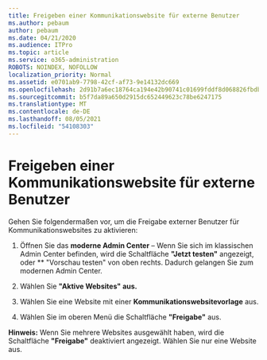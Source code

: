 ```yaml
---
title: Freigeben einer Kommunikationswebsite für externe Benutzer
ms.author: pebaum
author: pebaum
ms.date: 04/21/2020
ms.audience: ITPro
ms.topic: article
ms.service: o365-administration
ROBOTS: NOINDEX, NOFOLLOW
localization_priority: Normal
ms.assetid: e0701ab9-7798-42cf-af73-9e14132dc669
ms.openlocfilehash: 2d91b7a6ec18764ca194e42b90741c01699fddf8d068826fbdba8a1daee5da4b
ms.sourcegitcommit: b5f7da89a650d2915dc652449623c78be6247175
ms.translationtype: MT
ms.contentlocale: de-DE
ms.lasthandoff: 08/05/2021
ms.locfileid: "54108303"
---
```

# <a name="share-a-communication-site-with-external-users"></a>Freigeben einer Kommunikationswebsite für externe Benutzer

Gehen Sie folgendermaßen vor, um die Freigabe externer Benutzer für Kommunikationswebsites zu aktivieren: 
  
1. Öffnen Sie das **moderne Admin Center** – Wenn Sie sich im klassischen Admin Center befinden, wird die Schaltfläche **"Jetzt testen"** angezeigt, oder ** "Vorschau testen" von oben rechts. Dadurch gelangen Sie zum modernen Admin Center. 
  
2. Wählen Sie **"Aktive Websites" aus.**
  
3. Wählen Sie eine Website mit einer **Kommunikationswebsitevorlage** aus. 
  
4. Wählen Sie im oberen Menü die Schaltfläche **"Freigabe"** aus. 
  
 **Hinweis:** Wenn Sie mehrere Websites ausgewählt haben, wird die Schaltfläche **"Freigabe"** deaktiviert angezeigt. Wählen Sie nur eine Website aus. 
  

